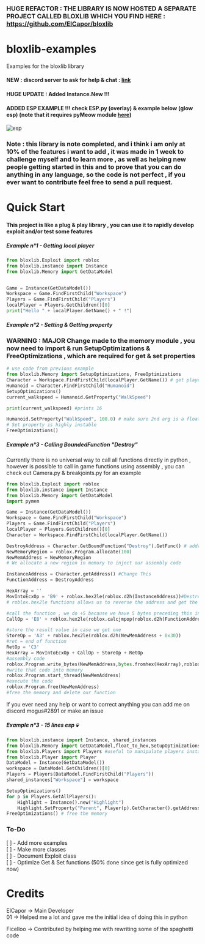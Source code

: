 ### HUGE REFACTOR : THE LIBRARY IS NOW HOSTED A SEPARATE PROJECT CALLED BLOXLIB WHICH YOU FIND HERE :  https://github.com/ElCapor/bloxlib
# bloxlib-examples
Examples for the bloxlib library
<br>
#### NEW : discord server to ask for help & chat : [link](https://discord.gg/TeGK8zWSv8)
#### HUGE UPDATE : Added Instance.New !!!
#### ADDED ESP EXAMPLE !!! check ESP.py (overlay)  & example below (glow esp) (note that it requires pyMeow module [here](https://github.com/qb-0/pyMeow))
![esp](https://cdn.discordapp.com/attachments/1086754445855039619/1092930508742197328/image.png)
### Note : this library is note completed, and i think i am only at 10% of the features i want to add , it was made in 1 week to challenge myself and to learn more , as well as helping new people getting started in this and to prove that you can do anything in any language, so the code is not perfect , if you ever want to contribute feel free to send a pull request.


# Quick Start
#### This project is like a plug & play library , you can use it to rapidly develop exploit and/or test some features
##### Example n°1 - Getting local player
```python
from bloxlib.Exploit import roblox
from bloxlib.instance import Instance
from bloxlib.Memory import GetDataModel


Game = Instance(GetDataModel())
Workspace = Game.FindFirstChild("Workspace")
Players = Game.FindFirstChild("Players")
localPlayer = Players.GetChildren()[0]
print("Hello " + localPlayer.GetName() + " !")

```

##### Example n°2 - Setting & Getting property
### WARNING : MAJOR Change made to the memory module , you now need to import & run SetupOptimizations & FreeOptimizations , which are required for get & set properties
```python
# use code from previous example
from bloxlib.Memory import SetupOptimizations, FreeOptimizations
Character = Workspace.FindFirstChild(localPlayer.GetName()) # get player character
Humanoid = Character.FindFirstChild("Humanoid")
SetupOptimizations()
current_walkspeed = Humanoid.GetProperty("WalkSpeed")

print(current_walkspeed) #prints 16

Humanoid.SetProperty("WalkSpeed", 100.0) # make sure 2nd arg is a float
# Set property is highly instable
FreeOptimizations()
```

##### Example n°3 - Calling BoundedFunction "Destroy"
Currently there is no universal way to call all functions directly in python , however is possible to call in game functions using assembly , you can check out Camera.py & breakjoints.py for an example
```python
from bloxlib.Exploit import roblox
from bloxlib.instance import Instance
from bloxlib.Memory import GetDataModel
import pymem

Game = Instance(GetDataModel())
Workspace = Game.FindFirstChild("Workspace")
Players = Game.FindFirstChild("Players")
localPlayer = Players.GetChildren()[0]
Character = Workspace.FindFirstChild(localPlayer.GetName())

DestroyAddress = Character.GetBoundFunction("Destroy").GetFunc() # address of the destroy function , note that all instance addresses are static so you can dump them using funcdumper.py
NewMemoryRegion = roblox.Program.allocate(100)
NewMemAddress = NewMemoryRegion
# We allocate a new region in memory to inject our assembly code

InstanceAddress = Character.getAddress() #Change This
FunctionAddress = DestroyAddress

HexArray = ''
MovIntoEcxOp = 'B9' + roblox.hex2le(roblox.d2h(InstanceAddress))#Destroy follows the __thiscall calling convention like 90% of all instance functions , meaning we have to push the instance address into the ecx register
# roblox.hex2le functions allows us to reverse the address and get the corresponding bytes since it's assembly

#call the function , we do +5 because we have 5 bytes preceding this instruction , if we had pushed another argument it would be +10 for example
CallOp = 'E8' + roblox.hex2le(roblox.calcjmpop(roblox.d2h(FunctionAddress),roblox.d2h(NewMemAddress + 5)))

#store the result value in case we get one
StoreOp = 'A3' + roblox.hex2le(roblox.d2h(NewMemAddress + 0x30))
#ret = end of function
RetOp = 'C3'
HexArray = MovIntoEcxOp + CallOp + StoreOp + RetOp
#assembly code
roblox.Program.write_bytes(NewMemAddress,bytes.fromhex(HexArray),roblox.gethexc(HexArray))
#write that code into memory
roblox.Program.start_thread(NewMemAddress)
#execute the code
roblox.Program.free(NewMemAddress)
#free the memory and delete our function
```
If you ever need any help or want to correct anything you can add me on discord mogus#2891 or make an issue

##### Example n°3 - 15 lines esp 💀
```python
from bloxlib.instance import Instance, shared_instances
from bloxlib.Memory import GetDataModel,float_to_hex,SetupOptimizations, FreeOptimizations, getPropertyFuncs, write_str, nameMap
from bloxlib.Players import Players #useful to manipulate players instance
from bloxlib.Player import Player
DataModel = Instance(GetDataModel())
workspace = DataModel.GetChildren()[0]
Players = Players(DataModel.FindFirstChild("Players"))
shared_instances["Workspace"] = workspace

SetupOptimizations()
for p in Players.GetAllPlayers():
    Highlight = Instance().new("Highlight")
    Highlight.SetProperty("Parent", Player(p).GetCharacter().getAddress())
FreeOptimizations() # free the memory

```

### To-Do
[ ] - Add more examples
<br>
[ ] - Make more classes
<br>
[ ] - Document Exploit class
<br>
[ ] - Optimize Get & Set functions (50% done since get is fully optimized now)

# Credits
ElCapor -> Main Developer
<br>
01 -> Helped me a lot and gave me the initial idea of doing this in python

Ficelloo -> Contributed by helping me with rewriting some of the spaghetti code
